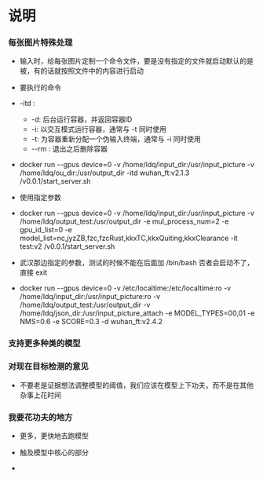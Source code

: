 # 说明


### 每张图片特殊处理

* 输入时，给每张图片定制一个命令文件，要是没有指定的文件就启动默认的是被，有的话就按照文件中的内容进行启动


* 要执行的命令


* -itd : 
    * -d: 后台运行容器，并返回容器ID
    * -i: 以交互模式运行容器，通常与 -t 同时使用
    * -t: 为容器重新分配一个伪输入终端，通常与 -i 同时使用
    * --rm : 退出之后删除容器

* docker run --gpus device=0 -v /home/ldq/input_dir:/usr/input_picture -v /home/ldq/ou_dir:/usr/output_dir -itd wuhan_ft:v2.1.3 /v0.0.1/start_server.sh

* 使用指定参数
* docker run --gpus device=0 -v /home/ldq/input_dir:/usr/input_picture -v /home/ldq/output_test:/usr/output_dir -e mul_process_num=2 -e gpu_id_list=0 -e model_list=nc,jyzZB,fzc,fzcRust,kkxTC,kkxQuiting,kkxClearance -it  test:v2 /v0.0.1/start_server.sh

* 武汉那边指定的参数，测试的时候不能在后面加 /bin/bash 否者会启动不了，直接 exit 
* docker run --gpus device=0 -v /etc/localtime:/etc/localtime:ro -v /home/ldq/input_dir:/usr/input_picture:ro -v /home/ldq/output_test:/usr/output_dir -v /home/ldq/json_dir:/usr/input_picture_attach -e MODEL_TYPES=00,01 -e NMS=0.6 -e SCORE=0.3 -d wuhan_ft:v2.4.2

### 支持更多种类的模型

### 对现在目标检测的意见

* 不要老是证据想法调整模型的阈值，我们应该在模型上下功夫，而不是在其他杂事上花时间

### 我要花功夫的地方

* 更多，更快地去跑模型

* 触及模型中核心的部分

* 








